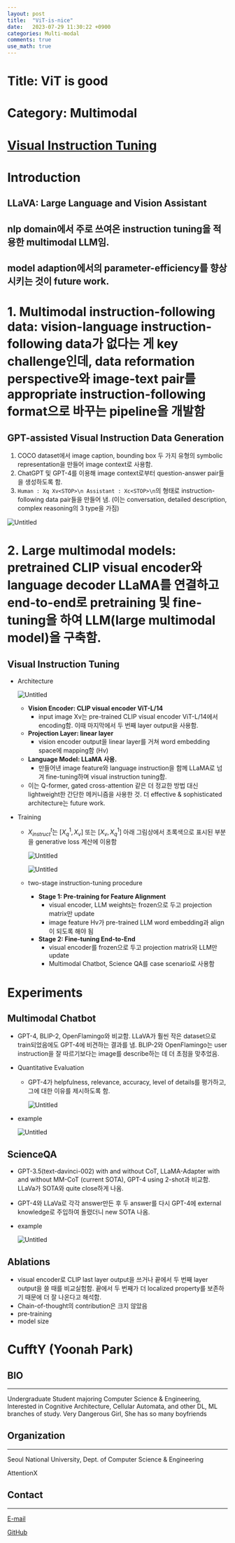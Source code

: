 ```yaml
---
layout: post
title:  "ViT-is-nice"
date:   2023-07-29 11:30:22 +0900
categories: Multi-modal
comments: true
use_math: true
---
```


# Title: ViT is good

# Category: Multimodal

# [Visual Instruction Tuning](https://arxiv.org/abs/2304.08485)

# Introduction
## **LLaVA: Large Language and Vision Assistant**
## nlp domain에서 주로 쓰여온 **instruction tuning**을 적용한 multimodal LLM임.
## model adaption에서의 parameter-efficiency를 향상시키는 것이 future work.
# 1. **Multimodal instruction-following data**: vision-language instruction-following data가 없다는 게 key challenge인데, data reformation perspective와 image-text pair를 appropriate instruction-following format으로 바꾸는 pipeline을 개발함
## GPT-assisted Visual Instruction Data Generation
1. COCO dataset에서 image caption, bounding box 두 가지 유형의 symbolic representation을 만들어 image context로 사용함. 
2. ChatGPT 및 GPT-4를 이용해 image context로부터 question-answer pair들을 생성하도록 함.
3. `Human : Xq Xv<STOP>\n Assistant : Xc<STOP>\n`의 형태로 instruction-following data pair들을 만들어 냄. (이는 conversation, detailed description, complex reasoning의 3 type을 가짐)

![Untitled](https://agency301.github.io/assets/img/ViT-is-nice/Untitled.png)

# 2. **Large multimodal models**: pretrained CLIP visual encoder와 language decoder LLaMA를 연결하고 end-to-end로 pretraining 및 fine-tuning을 하여 LLM(large multimodal model)을 구축함.
## Visual Instruction Tuning
- Architecture

    ![Untitled](https://agency301.github.io/assets/img/ViT-is-nice/Untitled%201.png)

    - **Vision Encoder: CLIP visual encoder ViT-L/14**
        - input image Xv는 pre-trained CLIP visual encoder ViT-L/14에서 encoding함. 이때 마지막에서 두 번째 layer output을 사용함.
    - **Projection Layer: linear layer**
        - vision encoder output을 linear layer를 거쳐 word embedding space에 mapping함 (Hv)
    - **Language Model: LLaMA 사용.**
        - 만들어낸 image feature와 language instruction을 함께 LLaMA로 넘겨 fine-tuning하며 visual instruction tuning함.
    - 이는 Q-former, gated cross-attention 같은 더 정교한 방법 대신 lightweight한 간단한 메커니즘을 사용한 것. 더 effective & sophisticated architecture는 future work.
- Training
    - $X^t_{instruct}$는 $[X^1_q, X_v]$  또는 $[X_v, X^1_q]$  아래 그림상에서 초록색으로 표시된 부분을 generative loss 계산에 이용함

        ![Untitled](https://agency301.github.io/assets/img/ViT-is-nice/Untitled%202.png)

        ![Untitled](https://agency301.github.io/assets/img/ViT-is-nice/Untitled%203.png)

    - two-stage instruction-tuning procedure
        - **Stage 1: Pre-training for Feature Alignment**
            - visual encoder, LLM weights는 frozen으로 두고 projection matrix만 update
            - image feature Hv가 pre-trained LLM word embedding과 align이 되도록 해야 됨
        - **Stage 2: Fine-tuning End-to-End**
            - visual encoder를 frozen으로 두고 projection matrix와 LLM만 update
            - Multimodal Chatbot, Science QA를 case scenario로 사용함
# Experiments
## Multimodal Chatbot
- GPT-4, BLIP-2, OpenFlamingo와 비교함. LLaVA가 훨씬 작은 dataset으로 train되었음에도 GPT-4에 비견하는 결과를 냄. BLIP-2와 OpenFlamingo는 user instruction을 잘 따르기보다는 image를 describe하는 데 더 초점을 맞추었음.
- Quantitative Evaluation
    - GPT-4가 helpfulness, relevance, accuracy, level of details를 평가하고, 그에 대한 이유를 제시하도록 함.

        ![Untitled](https://agency301.github.io/assets/img/ViT-is-nice/Untitled%204.png)

- example

    ![Untitled](https://agency301.github.io/assets/img/ViT-is-nice/Untitled%205.png)

## ScienceQA
- GPT-3.5(text-davinci-002) with and without CoT, LLaMA-Adapter with and without MM-CoT (current SOTA), GPT-4 using 2-shot과 비교함. LLaVa가 SOTA와 quite close하게 나옴.
- GPT-4와 LLaVa로 각각 answer만든 후 두 answer를 다시 GPT-4에 external knowledge로 주입하여 돌렸더니 new SOTA 나옴.
- example

    ![Untitled](https://agency301.github.io/assets/img/ViT-is-nice/Untitled%206.png)

## Ablations
- visual encoder로 CLIP last layer output을 쓰거나 끝에서 두 번째 layer output을 쓸 때를 비교실험함. 끝에서 두 번째가 더 localized property를 보존하기 때문에 더 잘 나온다고 해석함.
- Chain-of-thought의 contribution은 크지 않았음
- pre-training
- model size


# CufftY (Yoonah Park)
## BIO
----------
Undergraduate Student majoring Computer Science & Engineering, Interested in Cognitive Architecture, Cellular Automata, and other DL, ML branches of study.
Very Dangerous Girl, She has so many boyfriends

## Organization
----------
Seoul National University, Dept. of Computer Science & Engineering

AttentionX

## Contact
----------
[E-mail](wisdomsword21@snu.ac.kr)

[GitHub](https://github.com/gyuuuna)